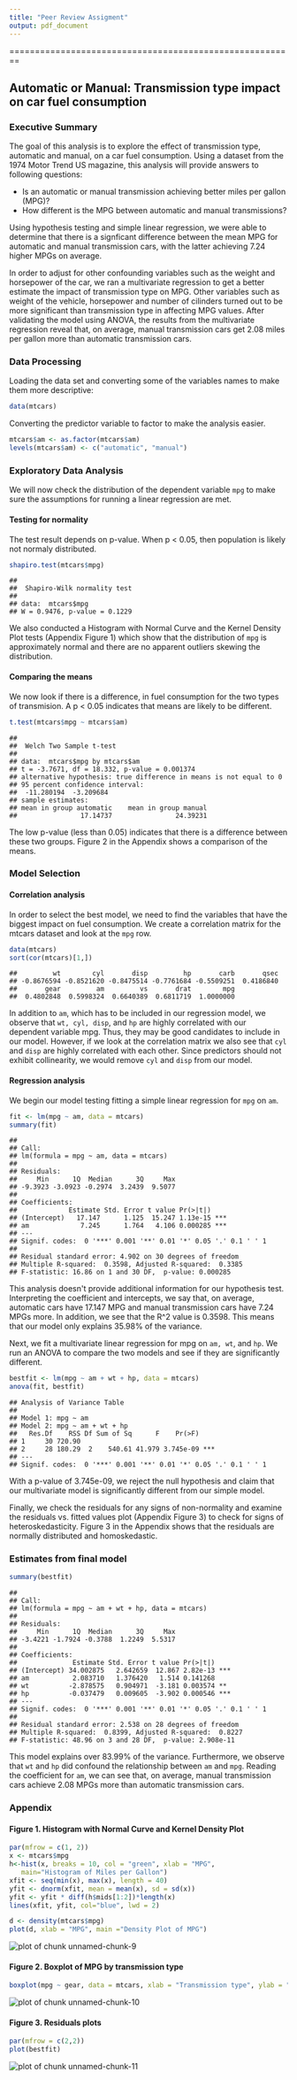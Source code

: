 ```yaml
---
title: "Peer Review Assigment"
output: pdf_document
---
```

========================================================

## Automatic or Manual: Transmission type impact on car fuel consumption

### Executive Summary

The goal of this analysis is to explore the effect of transmission type, automatic and manual, on a car fuel consumption. 
Using a dataset from the 1974 Motor Trend US magazine, this analysis will provide answers to following questions: 

- Is an automatic or manual transmission achieving better miles per gallon (MPG)? 
- How different is the MPG between automatic and manual transmissions?

Using hypothesis testing and simple linear regression, we were able to determine that there is a signficant difference between the mean MPG for automatic and manual transmission cars, with the latter achieving 7.24 higher MPGs on average. 

In order to adjust for other confounding variables such as the weight and horsepower of the car, we ran a multivariate regression to get a better estimate the impact of transmission type on MPG. Other variables such as weight of the vehicle, horsepower and number of cilinders turned out to be more significant than transmission type in affecting MPG values.
After validating the model using ANOVA, the results from the multivariate regression reveal that, on average, manual transmission cars get 2.08 miles per gallon more than automatic transmission cars.


### Data Processing

Loading the data set and converting some of the variables names to make them more descriptive:

```r
data(mtcars)
```

Converting the predictor variable to factor to make the analysis easier.


```r
mtcars$am <- as.factor(mtcars$am)
levels(mtcars$am) <- c("automatic", "manual")
```

### Exploratory Data Analysis

We will now check the distribution of the dependent variable `mpg` to make sure the assumptions for running a linear regression are met.

#### Testing for normality
The test result depends on p-value. When p < 0.05, then population is likely not normaly distributed.


```r
shapiro.test(mtcars$mpg)
```

```
## 
## 	Shapiro-Wilk normality test
## 
## data:  mtcars$mpg
## W = 0.9476, p-value = 0.1229
```
We also conducted a Histogram with Normal Curve and the Kernel Density Plot tests (Appendix Figure 1) which show that the distribution of `mpg` is approximately normal and there are no apparent outliers skewing the distribution.


#### Comparing the means

We now look if there is a difference, in fuel consumption for the two types of transmision. A p < 0.05 indicates that means are likely to be different.


```r
t.test(mtcars$mpg ~ mtcars$am)
```

```
## 
## 	Welch Two Sample t-test
## 
## data:  mtcars$mpg by mtcars$am
## t = -3.7671, df = 18.332, p-value = 0.001374
## alternative hypothesis: true difference in means is not equal to 0
## 95 percent confidence interval:
##  -11.280194  -3.209684
## sample estimates:
## mean in group automatic    mean in group manual 
##                17.14737                24.39231
```

The low p-value (less than 0.05) indicates that there is a difference between these two groups. Figure 2 in the Appendix shows a comparison of the means.

### Model Selection

#### Correlation analysis
In order to select the best model, we need to find the variables that have the biggest impact on fuel consumption. We create a correlation matrix for the mtcars dataset and look at the `mpg` row.


```r
data(mtcars)
sort(cor(mtcars)[1,])
```

```
##         wt        cyl       disp         hp       carb       qsec 
## -0.8676594 -0.8521620 -0.8475514 -0.7761684 -0.5509251  0.4186840 
##       gear         am         vs       drat        mpg 
##  0.4802848  0.5998324  0.6640389  0.6811719  1.0000000
```
In addition to `am`, which has to be included in our regression model, we observe that `wt, cyl, disp`, and `hp` are highly correlated with our dependent variable mpg. Thus, they may be good candidates to include in our model. However, if we look at the correlation matrix we also see that `cyl` and `disp` are highly correlated with each other. Since predictors should not exhibit collinearity, we would remove `cyl` and `disp` from our model.

#### Regression analysis

We begin our model testing fitting a simple linear regression for `mpg` on `am`.


```r
fit <- lm(mpg ~ am, data = mtcars)
summary(fit)
```

```
## 
## Call:
## lm(formula = mpg ~ am, data = mtcars)
## 
## Residuals:
##     Min      1Q  Median      3Q     Max 
## -9.3923 -3.0923 -0.2974  3.2439  9.5077 
## 
## Coefficients:
##             Estimate Std. Error t value Pr(>|t|)    
## (Intercept)   17.147      1.125  15.247 1.13e-15 ***
## am             7.245      1.764   4.106 0.000285 ***
## ---
## Signif. codes:  0 '***' 0.001 '**' 0.01 '*' 0.05 '.' 0.1 ' ' 1
## 
## Residual standard error: 4.902 on 30 degrees of freedom
## Multiple R-squared:  0.3598,	Adjusted R-squared:  0.3385 
## F-statistic: 16.86 on 1 and 30 DF,  p-value: 0.000285
```

This analysis doesn't provide additional information for our hypothesis test. Interpreting the coefficient and intercepts, we say that, on average, automatic cars have 17.147 MPG and manual transmission cars have 7.24 MPGs more. In addition, we see that the R^2 value is 0.3598. This means that our model only explains 35.98% of the variance.  


Next, we fit a multivariate linear regression for mpg on `am, wt`, and `hp`. We run an ANOVA to compare the two models and see if they are significantly different.


```r
bestfit <- lm(mpg ~ am + wt + hp, data = mtcars)
anova(fit, bestfit)
```

```
## Analysis of Variance Table
## 
## Model 1: mpg ~ am
## Model 2: mpg ~ am + wt + hp
##   Res.Df    RSS Df Sum of Sq      F    Pr(>F)    
## 1     30 720.90                                  
## 2     28 180.29  2    540.61 41.979 3.745e-09 ***
## ---
## Signif. codes:  0 '***' 0.001 '**' 0.01 '*' 0.05 '.' 0.1 ' ' 1
```

With a p-value of 3.745e-09, we reject the null hypothesis and claim that our multivariate model is significantly different from our simple model.


Finally, we check the residuals for any signs of non-normality and examine the residuals vs. fitted values plot (Appendix Figure 3) to check for signs of heteroskedasticity. Figure 3 in the Appendix shows that the residuals are normally distributed and homoskedastic.

### Estimates from final model


```r
summary(bestfit)
```

```
## 
## Call:
## lm(formula = mpg ~ am + wt + hp, data = mtcars)
## 
## Residuals:
##     Min      1Q  Median      3Q     Max 
## -3.4221 -1.7924 -0.3788  1.2249  5.5317 
## 
## Coefficients:
##              Estimate Std. Error t value Pr(>|t|)    
## (Intercept) 34.002875   2.642659  12.867 2.82e-13 ***
## am           2.083710   1.376420   1.514 0.141268    
## wt          -2.878575   0.904971  -3.181 0.003574 ** 
## hp          -0.037479   0.009605  -3.902 0.000546 ***
## ---
## Signif. codes:  0 '***' 0.001 '**' 0.01 '*' 0.05 '.' 0.1 ' ' 1
## 
## Residual standard error: 2.538 on 28 degrees of freedom
## Multiple R-squared:  0.8399,	Adjusted R-squared:  0.8227 
## F-statistic: 48.96 on 3 and 28 DF,  p-value: 2.908e-11
```
This model explains over 83.99% of the variance. Furthermore, we observe that `wt` and `hp` did confound the relationship between `am` and `mpg`. Reading the coefficient for `am`, we can see that, on average, manual transmission cars achieve 2.08 MPGs more than automatic transmission cars.


### Appendix

#### Figure 1. Histogram with Normal Curve and Kernel Density Plot

```r
par(mfrow = c(1, 2))
x <- mtcars$mpg
h<-hist(x, breaks = 10, col = "green", xlab = "MPG",
   main="Histogram of Miles per Gallon")
xfit <- seq(min(x), max(x), length = 40)
yfit <- dnorm(xfit, mean = mean(x), sd = sd(x))
yfit <- yfit * diff(h$mids[1:2])*length(x)
lines(xfit, yfit, col="blue", lwd = 2)

d <- density(mtcars$mpg)
plot(d, xlab = "MPG", main ="Density Plot of MPG")
```

![plot of chunk unnamed-chunk-9](figure/unnamed-chunk-9-1.png) 

#### Figure 2. Boxplot of MPG by transmission type


```r
boxplot(mpg ~ gear, data = mtcars, xlab = "Transmission type", ylab = "Miles per gallon")
```

![plot of chunk unnamed-chunk-10](figure/unnamed-chunk-10-1.png) 

#### Figure 3. Residuals plots


```r
par(mfrow = c(2,2))
plot(bestfit)
```

![plot of chunk unnamed-chunk-11](figure/unnamed-chunk-11-1.png) 
